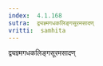 ```yaml
---
index:  4.1.168
sutra:  द्व्यज्ञ्मगधकलिङ्गसूरमसादण्
vritti:  samhita 
---
```


द्व्यज्ञ्मगधकलिङ्गसूरमसादण्

